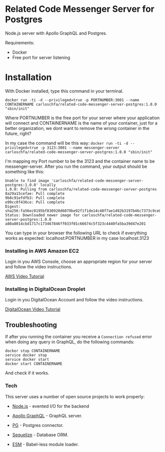 # Related Code Messenger Server for Postgres

Node.js server with Apollo GraphQL and Postgres.

Requirements:

  - Docker
  - Free port for server listening

# Installation

   With Docker installed, type this command in your terminal.
 
````
docker run -ti -d --privileged=true -p PORTNUMBER:3001 --name CONTAINERNAME carloschfa/related-code-messenger-server-postgres:1.0.0 "sbin/init"
````

Where PORTNUMBER is the free port for your server where your application will connect and CONTAINERNAME is the name of your  container, just for a better organization, we dont want to remove the wrong container in the future, right?

In my case the command will be this way: 
`
docker run -ti -d --privileged=true -p 3123:3001 --name messenger-server carloschfa/related-code-messenger-server-postgres:1.0.0 "sbin/init"
`

I'm mapping my Port number to be the 3123 and the container name to be messenger-server.
After you run the command, your output should be something like this:
`````
Unable to find image 'carloschfa/related-code-messenger-server-postgres:1.0.0' locally
1.0.0: Pulling from carloschfa/related-code-messenger-server-postgres
8a29a15cefae: Pull complete 
9b8c91efdfb3: Pull complete 
e99cc0f436ce: Pull complete 
Digest: sha256:fa56ec0195bf830920d6079be92f1f1de14c40f7ae1492b3197b46c7373c9ce8
Status: Downloaded newer image for carloschfa/related-code-messenger-server-postgres:1.0.0
a80a8014cbd1717c173467846ff033f01c66674c5f323c4440fa5ba39d47e201
`````

You can type in your browser the following URL to check if everything works as expected: localhost:PORTNUMBER in my case localhost:3123

### Installing in AWS Amazon EC2

Login in you AWS Console, choose an appropriate region for your server and follow the video instructions.

[AWS Video Tutorial]()


### Installing in DigitalOcean Droplet

Login in you DigitalOcean Account and follow the video instructions.

[DigitalOcean Video Tutorial]()

## Troubleshooting

If after you running the container you receive a ``Connection refused`` error when doing  any query in GraphQL, do the following commands:
````
docker stop CONTAINERNAME
service docker stop
service docker start
docker start CONTAINERNAME
````

And check if it works.

### Tech

This server uses a number of open source projects to work properly:

* [Node.js] - evented I/O for the backend
* [Apollo GraphQL](https://www.apollographql.com/) - GraphQL server.
* [PG](https://www.npmjs.com/package/pg) - Postgres connector.
* [Sequelize](https://sequelize.org/) - Database ORM.
* [ESM](https://www.npmjs.com/package/esm) - Babel-less module loader.


   [dill]: <https://github.com/joemccann/dillinger>
   [git-repo-url]: <https://github.com/joemccann/dillinger.git>
   [john gruber]: <http://daringfireball.net>
   [df1]: <http://daringfireball.net/projects/markdown/>
   [markdown-it]: <https://github.com/markdown-it/markdown-it>
   [Ace Editor]: <http://ace.ajax.org>
   [node.js]: <http://nodejs.org>
   [Twitter Bootstrap]: <http://twitter.github.com/bootstrap/>
   [jQuery]: <http://jquery.com>
   [@tjholowaychuk]: <http://twitter.com/tjholowaychuk>
   [express]: <http://expressjs.com>
   [AngularJS]: <http://angularjs.org>
   [Gulp]: <http://gulpjs.com>

   [PlDb]: <https://github.com/joemccann/dillinger/tree/master/plugins/dropbox/README.md>
   [PlGh]: <https://github.com/joemccann/dillinger/tree/master/plugins/github/README.md>
   [PlGd]: <https://github.com/joemccann/dillinger/tree/master/plugins/googledrive/README.md>
   [PlOd]: <https://github.com/joemccann/dillinger/tree/master/plugins/onedrive/README.md>
   [PlMe]: <https://github.com/joemccann/dillinger/tree/master/plugins/medium/README.md>
   [PlGa]: <https://github.com/RahulHP/dillinger/blob/master/plugins/googleanalytics/README.md>
